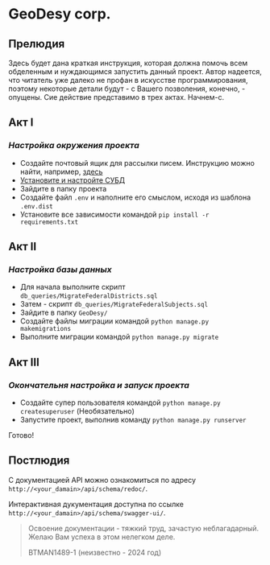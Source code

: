 # GeoDesy corp.
## Прелюдия

Здесь будет дана краткая инструкция, которая должна помочь всем обделенным и нуждающимся запустить данный проект.
Автор надеется, что читатель уже далеко не профан в искусстве программирования, поэтому некоторые детали будут - с Вашего позволения, конечно, - опущены.
Сие действие представимо в трех актах. Начнем-с.

## Акт &#8544;
### _Настройка окружения проекта_
- Создайте почтовый ящик для рассылки писем. Инструкцию можно найти, например, [здесь](https://yandex.ru/support/mail/mail-clients/others.html)
- [Установите и настройте СУБД](https://postgrespro.ru/docs/postgresql/16/tutorial)
- Зайдите в папку проекта
- Создайте файл `.env` и наполните его смыслом, исходя из шаблона `.env.dist`
- Установите все зависимости командой `pip install -r requirements.txt`

## Акт &#8545;
### _Настройка базы данных_

- Для начала выполните скрипт `db_queries/MigrateFederalDistricts.sql`
- Затем - скрипт `db_queries/MigrateFederalSubjects.sql`
- Зайдите в папку `GeoDesy/`
- Создайте файлы миграции командой `python manage.py makemigrations`
- Выполните миграции командой `python manage.py migrate`

## Акт &#8546;
### _Окончательня настройка и запуск проекта_

- Создайте супер пользователя командой `python manage.py createsuperuser` (Необязательно)
- Запустите проект, выполнив команду `python manage.py runserver`

Готово!

## Постлюдия

С документацией API можно ознакомиться по адресу `http://<your_damain>/api/schema/redoc/`.

Интерактивная дукументация доступна по ссылке `http://<your_damain>/api/schema/swagger-ui/`.

> Освоение документации - тяжкий труд, зачастую неблагадарный. Желаю Вам успеха в этом нелегком деле.
> 
> BTMAN1489-1 (неизвестно - 2024 год)
